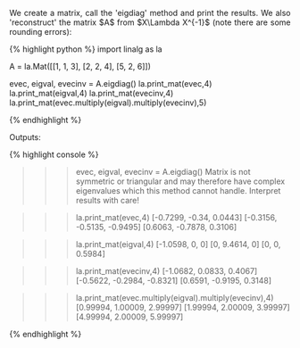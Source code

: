 <div style="text-align: justify">
<p>We create a matrix, call the 'eigdiag' method and print the results. We also
'reconstruct' the matrix $A$ from $X\Lambda X^{-1}$ (note there are some
rounding errors):</p>
</div>

{% highlight python %}
import linalg as la

A = la.Mat([[1, 1, 3],
            [2, 2, 4],
            [5, 2, 6]])

evec, eigval, evecinv = A.eigdiag()
la.print_mat(evec,4)
la.print_mat(eigval,4)
la.print_mat(evecinv,4)
la.print_mat(evec.multiply(eigval).multiply(evecinv),5)

{% endhighlight %}

Outputs:

{% highlight console %}
 
>>> evec, eigval, evecinv = A.eigdiag()
Matrix is not symmetric or triangular and may therefore have complex
eigenvalues which this method cannot handle. Interpret results with care!

>>> la.print_mat(evec,4)
[-0.7299, -0.34, 0.0443]
[-0.3156, -0.5135, -0.9495]
[0.6063, -0.7878, 0.3106]

>>> la.print_mat(eigval,4)
[-1.0598, 0, 0]
[0, 9.4614, 0]
[0, 0, 0.5984]

>>> la.print_mat(evecinv,4)
[-1.0682, 0.0833, 0.4067]
[-0.5622, -0.2984, -0.8321]
[0.6591, -0.9195, 0.3148]

>>> la.print_mat(evec.multiply(eigval).multiply(evecinv),4)
[0.99994, 1.00009, 2.99997]
[1.99994, 2.00009, 3.99997]
[4.99994, 2.00009, 5.99997]

{% endhighlight %}
